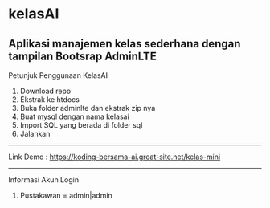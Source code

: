 # kelasAI
Aplikasi manajemen kelas sederhana dengan tampilan Bootsrap AdminLTE
-----------

Petunjuk Penggunaan KelasAI
1. Download repo
2. Ekstrak ke htdocs
3. Buka folder adminlte dan ekstrak zip nya
4. Buat mysql dengan nama kelasai
5. Import SQL yang berada di folder sql
6. Jalankan
-----------

Link Demo : https://koding-bersama-ai.great-site.net/kelas-mini

-----------
Informasi Akun Login
1. Pustakawan = admin|admin
